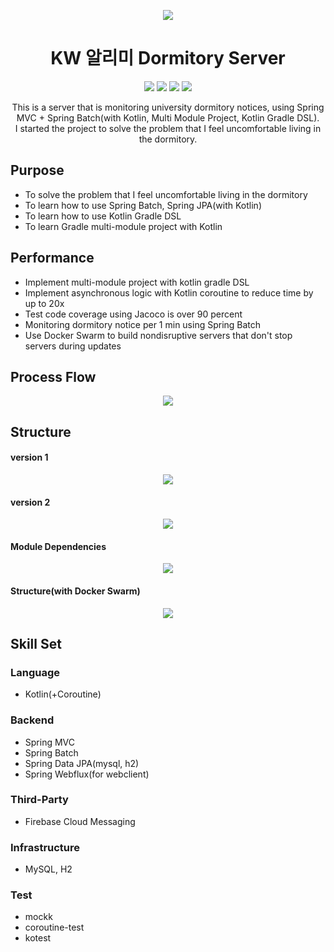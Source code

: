 <p align="center">
<img src="https://user-images.githubusercontent.com/72238126/180598251-9c2a726d-6618-45d6-8565-633290d395fa.png"/>
</p>

<h1 align="center">KW 알리미 Dormitory Server</h1>

<p align="center">
<img src="https://img.shields.io/badge/kotlin-1.8.20-A97BFF.svg"/>
<img src="https://img.shields.io/badge/gradle-7.6.1-5675DF.svg"/>
<img src="https://img.shields.io/badge/spring boot-3.0.6-32A579.svg"/>
<img src="https://img.shields.io/badge/license-Apache2.0-brightgreen.svg"/>
</p>

<p align="center">
This is a server that is monitoring university dormitory notices, using Spring MVC + Spring Batch(with Kotlin, Multi Module Project, Kotlin Gradle DSL).<br/>
I started the project to solve the problem that I feel uncomfortable living in the dormitory.
</p>

## Purpose
- To solve the problem that I feel uncomfortable living in the dormitory
- To learn how to use Spring Batch, Spring JPA(with Kotlin)
- To learn how to use Kotlin Gradle DSL
- To learn Gradle multi-module project with Kotlin

## Performance
- Implement multi-module project with kotlin gradle DSL
- Implement asynchronous logic with Kotlin coroutine to reduce time by up to 20x
- Test code coverage using Jacoco is over 90 percent
- Monitoring dormitory notice per 1 min using Spring Batch
- Use Docker Swarm to build nondisruptive servers that don't stop servers during updates

## Process Flow
<p align="center">
<img src="https://user-images.githubusercontent.com/73744183/235336199-916794aa-dba7-4bd0-b152-4f5580f6416a.svg">
</p>

## Structure
#### version 1
<p align="center">
<img src="https://user-images.githubusercontent.com/73744183/212556467-e71ed18b-f069-4136-ae58-317baea7223d.svg">
</p>

#### version 2
<p align="center">
<img src="https://user-images.githubusercontent.com/73744183/212954729-c7a57a11-43c6-40cd-b584-5043b7d8290b.svg">
</p>

#### Module Dependencies
<p align="center">
<img src="https://user-images.githubusercontent.com/73744183/212954872-c1c268dd-7ce4-4559-8236-b5be0df8898b.svg">
</p>

#### Structure(with Docker Swarm)
<p align="center">
<img src="https://user-images.githubusercontent.com/73744183/216516244-806fbede-576d-4306-82b7-f66c89303886.png">
</p>

## Skill Set

### Language
- Kotlin(+Coroutine)

### Backend
- Spring MVC
- Spring Batch
- Spring Data JPA(mysql, h2)
- Spring Webflux(for webclient)

### Third-Party
- Firebase Cloud Messaging

### Infrastructure
- MySQL, H2

### Test
- mockk
- coroutine-test
- kotest
